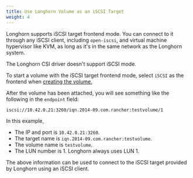 ```yaml
---
title: Use Longhorn Volume as an iSCSI Target
weight: 4
---
```


Longhorn supports iSCSI target frontend mode. You can connect to it
through any iSCSI client, including `open-iscsi`, and virtual machine
hypervisor like KVM, as long as it's in the same network as the Longhorn system.

The Longhorn CSI driver doesn't support iSCSI mode.

To start a volume with the iSCSI target frontend mode, select `iSCSI` as the frontend when [creating the volume.](../../volumes-and-nodes/create-volumes)

After the volume has been attached, you will see something like the following in the `endpoint` field:

    iscsi://10.42.0.21:3260/iqn.2014-09.com.rancher:testvolume/1

In this example,

- The IP and port is `10.42.0.21:3260`.
- The target name is `iqn.2014-09.com.rancher:testvolume`.
- The volume name is `testvolume`.
- The LUN number is 1. Longhorn always uses LUN 1.

The above information can be used to connect to the iSCSI target provided by Longhorn using an iSCSI client.
